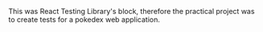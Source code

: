 This was React Testing Library's block, therefore the practical project was to create tests for a pokedex web application.